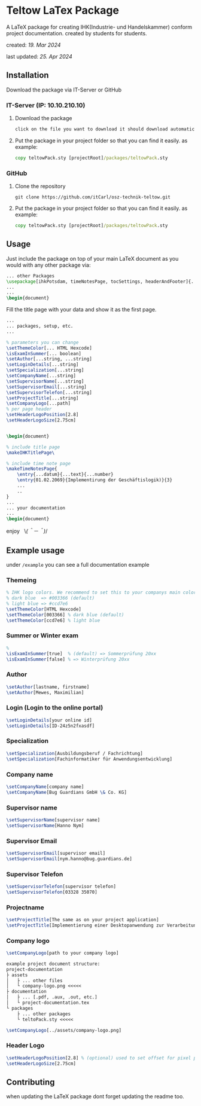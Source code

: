 # Teltow LaTex Package

A LaTeX package for creating IHK(Industrie- und Handelskammer) conform project documentation. created by students for students.

created: _19. Mar 2024_

last updated: _25. Apr 2024_

## Installation

Download the package via IT-Server or GitHub

### IT-Server (IP: 10.10.210.10)

1. Download the package

    ```bat
    click on the file you want to download it should download automaticlly
    ```

2. Put the package in your project folder so that  you can find it easily. as example:

    ```bat
    copy teltowPack.sty [projectRoot]/packages/teltowPack.sty
    ```

### GitHub

1. Clone the repository

    ```shell
    git clone https://github.com/itCarl/osz-technik-teltow.git
    ```

2. Put the package in your project folder so that  you can find it easily. as example:

    ```bat
    copy teltowPack.sty [projectRoot]/packages/teltowPack.sty
    ```

## Usage

Just include the package on top of your main LaTeX document as you would with any other package via:

```latex
... other Packages
\usepackage[ihkPotsdam, timeNotesPage, tocSettings, headerAndFooter]{../packages/teltowPack}
...
...
\begin{document}
```

Fill the title page with your data and show it as the first page.

```latex
...
... packages, setup, etc.
...

% parameters you can change
\setThemeColor[... HTML Hexcode]
\isExamInSummer[... boolean]
\setAuthor[...string, ...string]
\setLoginDetails[...string]
\setSpecialization[...string]
\setCompanyName[...string]
\setSupervisorName[...string]
\setSupervisorEmail[...string]
\setSupervisorTelefon[...string]
\setProjectTitle[...string]
\setCompanyLogo[...path]
% per page header
\setHeaderLogoPosition[2.8]
\setHeaderLogoSize[2.75cm]


\begin{document}

% include title page
\makeIHKTitlePage\

% include time note page
\makeTimeNotesPage{
    \entry{...datum}{...text}{...number}
    \entry{01.02.2069}{Implementirung der Geschäftislogik)}{3}
    ...
    ..
}
...
... your documentation
... 
\begin{document}
```

enjoy &nbsp; \\_(＾－＾)_/

## Example usage

under `/example` you can see a full documentation example

### Themeing

```latex
% IHK logo colors. We recommend to set this to your companys main color
% dark blue  => #003366 (default)
% light blue => #ccd7e6
\setThemeColor[HTML Hexcode]
\setThemeColor[003366] % dark blue (default)
\setThemeColor[ccd7e6] % light blue
```

### Summer or Winter exam

```latex
% 
\isExamInSummer[true]  % (default) => Sommerprüfung 20xx
\isExamInSummer[false] % => Winterprüfung 20xx
```

### Author

```latex
\setAuthor[lastname, firstname]
\setAuthor[Mewes, Maximilian]
```

### Login (Login to the online portal)

```latex
\setLoginDetails[your online id]
\setLoginDetails[ID-24z5n2fxasdf]
```

### Specialization

```latex
\setSpecialization[Ausbildungsberuf / Fachrichtung]
\setSpecialization[Fachinformatiker für Anwendungsentwicklung]
```

### Company name

```latex
\setCompanyName[company name]
\setCompanyName[Bug Guardians GmbH \& Co. KG]
```

### Supervisor name

```latex
\setSupervisorName[supervisor name]
\setSupervisorName[Hanno Nym]
```

### Supervisor Email

```latex
\setSupervisorEmail[supervisor email]
\setSupervisorEmail[nym.hanno@bug.guardians.de]
```

### Supervisor Telefon

```latex
\setSupervisorTelefon[supervisor telefon]
\setSupervisorTelefon[03328 35070]
```

### Projectname

```latex
\setProjectTitle[The same as on your project application]
\setProjectTitle[Implementierung einer Desktopanwendung zur Verarbeitung und Verwaltung von Übertragungswerten]
```

### Company logo

```latex
\setCompanyLogo[path to your company logo]

example project document structure:
project-documentation
├ assets
│   ├ ... other files
│   └ company-logo.png <<<<<
├ documentation
│   ├ ... [.pdf, .aux, .out, etc.]
│   └ project-documentation.tex
└ packages
    ├ ... other packages
    └ teltoPack.sty <<<<<

\setCompanyLogo[../assets/company-logo.png]
```

### Header Logo

```latex
\setHeaderLogoPosition[2.8] % (optional) used to set offset for pixel perfect alignment
\setHeaderLogoSize[2.75cm]
```

## Contributing

when updating the LaTeX package dont forget updating the readme too.